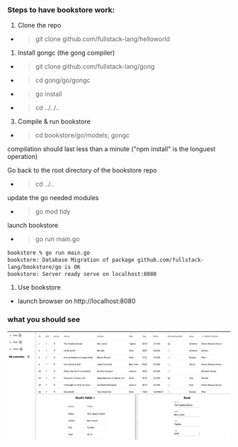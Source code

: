 ### Steps to have bookstore work:

1. Clone the repo
- > git clone github.com/fullstack-lang/helloworld

1. Install gongc (the gong compiler)
- > git clone github.com/fullstack-lang/gong
- > cd gong/go/gongc
- > go install
- > cd ../../..

3. Compile & run bookstore
- > cd bookstore/go/models; gongc

compilation should last less than a minute ("npm install" is the longuest operation)

Go back to the root directory of the bookstore repo
- > cd ../..

update the go needed modules 
- > go mod tidy

launch bookstore
- > go run main.go

```
bookstore % go run main.go
bookstore: Database Migration of package github.com/fullstack-lang/bookstore/go is OK
bookstore: Server ready serve on localhost:8080
```


1. Use bookstore
- launch browser on http://localhost:8080

### what you should see

![bookstore](bookstore.png)
